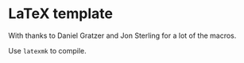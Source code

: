 # LaTeX template

With thanks to Daniel Gratzer and Jon Sterling for a lot of the macros.

Use `latexmk` to compile.
